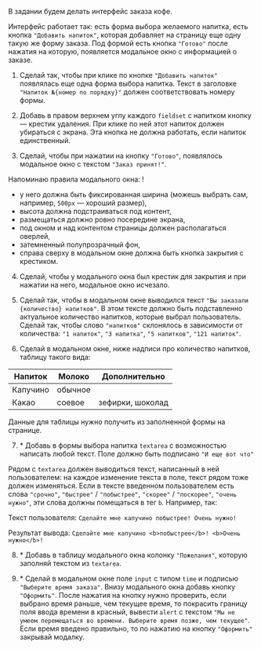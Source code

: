 В задании будем делать интерфейс заказа кофе.

Интерфейс работает так: есть форма выбора желаемого напитка, есть кнопка `"Добавить напиток"`, которая добавляет на страницу еще одну такую же форму заказа. Под формой есть кнопка `"Готово"` после нажатия на которую, появляется модальное окно с информацией о заказе.

1. Сделай так, чтобы при клике по кнопке `"Добавить напиток"` появлялась еще одна форма выбора напитка. Текст в заголовке `"Напиток №{номер по порядку}"` должен соответствовать номеру формы.

2. Добавь в правом верхнем углу каждого `fieldset` с напитком кнопку — крестик удаления. При клике по ней этот напиток должен убираться с экрана. Эта кнопка не должна работать, если напиток единственный.

3. Сделай, чтобы при нажатии на кнопку `"Готово"`, появлялось модальное окно с текстом `"Заказ принят!"`.

Напоминаю правила модального окна:
!
- у него должна быть фиксированная ширина (можешь выбрать сам, например, `500px` — хороший размер),
- высота должна подстраиваться под контент,
- размещаться должно ровно посередине экрана,
- под окном и над контентом страницы должен располагаться оверлей,
- затемненный полупрозрачный фон,
- справа сверху в модальном окне должна быть кнопка закрытия с крестиком.

4. Сделай, чтобы у модального окна был крестик для закрытия и при нажатии на него, модальное окно исчезало.

5. Сделай так, чтобы в модальном окне выводился текст `"Вы заказали {количество} напитков"`. В этом тексте должно быть подставленно актуальное количество напитков, которые выбрал пользователь. Сделай так, чтобы слово `"напитков"` склонялось в зависимости от количества: `"1 напиток"`, `"3 напитка"`, `"5 напитков"`, `"121 напиток"`.

6. Сделай в модальном окне, ниже надписи про количество напитков, таблицу такого вида:

| Напиток  | Молоко  | Дополнительно    |
| -------- | ------- | ---------------- |
| Капучино | обычное |
| Какао    | соевое  | зефирки, шоколад |

Данные для таблицы нужно получить из заполненной формы на странице.

7. \* Добавь в формы выбора напитка `textarea` с возможностью написать любой текст. Поле должно быть подписано `"И еще вот что"`

Рядом с `textarea` должен выводиться текст, написанный в ней пользователем: на каждое изменение текста в поле, текст рядом тоже должен изменяться. Если в тексте введенном пользователем есть слова `"срочно"`, `"быстрее"` / `"побыстрее"`, `"скорее"` / `"поскорее"`, `"очень нужно"`, эти слова должны помещаться в тег `b`. Например, так:

Текст пользователя: `Сделайте мне капучино побыстрее! Очень нужно!`

Результат вывода: `Сделайте мне капучино <b>побыстрее</b>! <b>Очень нужно</b>!`

8. \* Добавь в таблицу модального окна колонку `"Пожелания"`, которую заполняй текстом из `textarea`.

9. \* Сделай в модальном окне поле `input` с типом `time` и подписью `"Выберите время заказа"`. Внизу модального окна добавь кнопку `"Оформить"`. После нажатия на кнопку нужно проверить, если выбрано время раньше, чем текущее время, то покрасить границу поля ввода времени в красный, вывести `alert` с текстом `"Мы не умеем перемещаться во времени. Выберите время позже, чем текущее"`. Если время введено правильно, то по нажатию на кнопку `"Оформить"` закрывай модалку.

